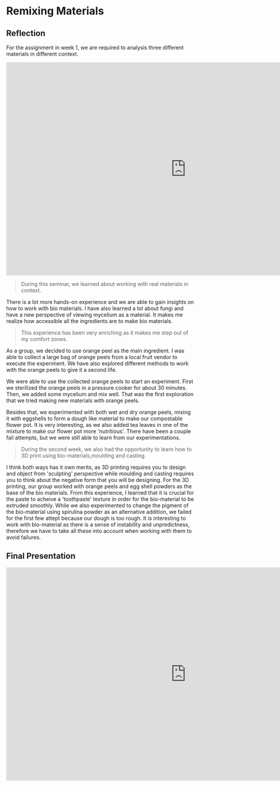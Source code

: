 
# Remixing Materials

## Reflection

For the assignment in week 1, we are required to analysis three different materials in different context.

<iframe src="https://docs.google.com/presentation/d/e/2PACX-1vQAHABqgUAV4a_jfrQhRio2evqp2lXR1jgVY96HeP1bBBsnX1OU417NRLz--e099smDvvW_7JlhwJeO/embed?start=true&loop=true&delayms=5000" frameborder="0" width="960" height="569" allowfullscreen="true" mozallowfullscreen="true" webkitallowfullscreen="true"></iframe>

>During this seminar, we learned about working with real materials in context. 

There is a lot more hands-on experience and we are able to gain insights on how to work with bio materials. I have also learned a lot about fungi and have a new perspective of viewing mycelium as a material. It makes me realize how accessible all the ingredients are to make bio materials. 

>This experience has been very enriching as it makes me step out of my comfort zones.
 
As a group, we decided to use orange peel as the main ingredient. I was able to collect a large bag of orange peels from a local fruit vendor to execute the experiment. We have also explored different methods to work with the orange peels to give it a second life.

We were able to use the collected orange peels to start an experiment. First we sterilized the orange peels in a pressure cooker for about 30 minutes. Then, we added some mycelium and mix well. That was the first exploration that we tried making new materials with orange peels.

Besides that, we experimented with both wet and dry orange peels, mixing it with eggshells to form a dough like material to make our compostable flower pot. It is very interesting, as we also added tea leaves in one of the mixture to make our flower pot more 'nutritious'. There have been a couple fail attempts, but we were still able to learn from our experimentations.

>During the second week, we also had the opportunity to learn how to 3D print using bio-materials,moulding and casting. 

I think both ways has it own merits, as 3D printing requires you to design and object from 'sculpting' perspective while moulding and casting requires you to think about the negative form that you will be designing. For the 3D printing, our group worked with orange peels and egg shell powders as the base of the bio materials. From this experience, I learned that it is crucial for the paste to acheive a 'toothpaste' texture in order for the bio-material to be extruded smoothly. While we also experimented to change the pigment of the bio-material using spirulina powder as an alternative addition, we failed for the first few attept because our dough is too rough. It is interesting to work with bio-material as there is a sense of instability and unpredictness, therefore we have to take all these into account when working with them to avoid failures.

## Final Presentation

<iframe src="https://docs.google.com/presentation/d/e/2PACX-1vQjwELS_tVeeGxQCWpacXyekfA70PH8oJnDA69kNYzHA8wr1SCJGlHVOQb0-5qvoaGbVi8SWo8l4Ip1/embed?start=true&loop=true&delayms=5000" frameborder="0" width="960" height="569" allowfullscreen="true" mozallowfullscreen="true" webkitallowfullscreen="true"></iframe>
